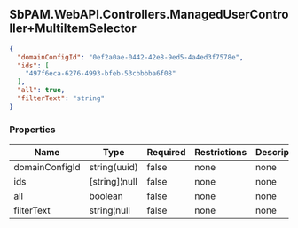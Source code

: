 
<h2 id="tocS_SbPAM.WebAPI.Controllers.ManagedUserController+MultiItemSelector">SbPAM.WebAPI.Controllers.ManagedUserController+MultiItemSelector</h2>

<a id="schemasbpam.webapi.controllers.managedusercontroller+multiitemselector"></a>
<a id="schema_SbPAM.WebAPI.Controllers.ManagedUserController+MultiItemSelector"></a>
<a id="tocSsbpam.webapi.controllers.managedusercontroller+multiitemselector"></a>
<a id="tocssbpam.webapi.controllers.managedusercontroller+multiitemselector"></a>

```json
{
  "domainConfigId": "0ef2a0ae-0442-42e8-9ed5-4a4ed3f7578e",
  "ids": [
    "497f6eca-6276-4993-bfeb-53cbbbba6f08"
  ],
  "all": true,
  "filterText": "string"
}

```

### Properties

|Name|Type|Required|Restrictions|Description|
|---|---|---|---|---|
|domainConfigId|string(uuid)|false|none|none|
|ids|[string]¦null|false|none|none|
|all|boolean|false|none|none|
|filterText|string¦null|false|none|none|


